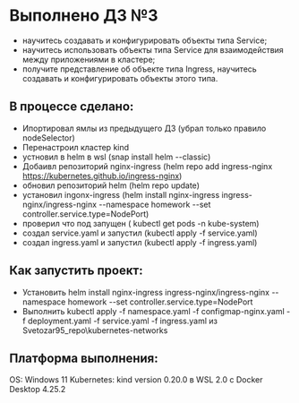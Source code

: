 # Выполнено ДЗ №3

 - научитесь создавать и конфигурировать объекты типа Service;
 - научитесь использовать объекты типа Service для взаимодействия между приложениями в кластере;
 - получите представление об объекте типа Ingress, научитесь создавать и конфигурировать объекты этого типа.

## В процессе сделано:
 - Ипортировал ямлы из предыдущего ДЗ (убрал только правило nodeSelector)
 - Перенастроил кластер kind
 - устновил в helm в wsl  (snap install helm --classic)
 - Добаивл репозиторий nginx-ingress (helm repo add ingress-nginx https://kubernetes.github.io/ingress-nginx)
 - обновил репозиторий helm (helm repo update)
 - установил ingonx-ingress (helm install nginx-ingress ingress-nginx/ingress-nginx --namespace homework --set controller.service.type=NodePort)
 - проверил что под запущен (   kubectl get pods -n kube-system)
 - создал service.yaml и запустил (kubectl apply -f service.yaml)
 - создал ingress.yaml и запустил (kubectl apply -f ingress.yaml)


## Как запустить проект:
 - Установить helm install nginx-ingress ingress-nginx/ingress-nginx --namespace homework --set controller.service.type=NodePort
 - Выполнить kubectl apply -f namespace.yaml  -f configmap-nginx.yaml  -f deployment.yaml -f service.yaml -f ingress.yaml  из  Svetozar95_repo\kubernetes-networks


## Платформа выполнения:
OS: Windows 11
Kubernetes: kind version 0.20.0 в WSL 2.0 с Docker Desktop 4.25.2